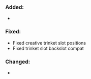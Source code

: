 ### Added:
- 
### Fixed:
- Fixed creative trinket slot positions
- Fixed trinket slot backslot compat
### Changed:
- 